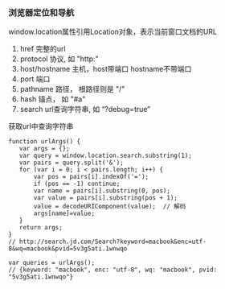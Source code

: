 ### 浏览器定位和导航

window.location属性引用Location对象，表示当前窗口文档的URL

1. href 完整的url
2. protocol 协议, 如 "http:"
3. host/hostname 主机，host带端口  hostname不带端口
4. port 端口
5. pathname 路径， 根路径则是 "/" 
6. hash 锚点， 如 "#a"
7. search url查询字符串, 如 “?debug=true”

获取url中查询字符串

 ```
 function urlArgs() {
    var args = {};
    var query = window.location.search.substring(1);
    var pairs = query.split('&');
    for (var i = 0; i < pairs.length; i++) {
        var pos = pairs[i].indexOf('=');
        if (pos == -1) continue;
        var name = pairs[i].substring(0, pos);
        var value = pairs[i].substring(pos + 1);
        value = decodeURIComponent(value);  // 解码
        args[name]=value;
    }
    return args;
}
// http://search.jd.com/Search?keyword=macbook&enc=utf-8&wq=macbook&pvid=5v3g5ati.1wnwqo

var queries = urlArgs();
// {keyword: "macbook", enc: "utf-8", wq: "macbook", pvid: "5v3g5ati.1wnwqo"}
 ```
 
 